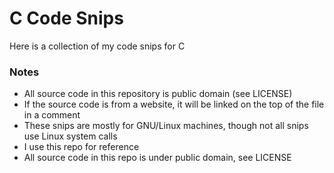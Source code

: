 C Code Snips
=============

Here is a collection of my code snips for C

### Notes
- All source code in this repository is public domain (see LICENSE)
- If the source code is from a website, it will be linked on the top of the file in a comment
- These snips are mostly for GNU/Linux machines, though not all snips use Linux system calls
- I use this repo for reference
- All source code in this repo is under public domain, see LICENSE

